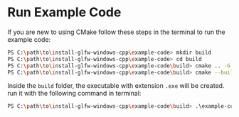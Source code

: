 # Run Example Code

If you are new to using CMake follow these steps in the terminal to run the example code:
```sh
PS C:\path\to\install-glfw-windows-cpp\example-code> mkdir build
PS C:\path\to\install-glfw-windows-cpp\example-code> cd build
PS C:\path\to\install-glfw-windows-cpp\example-code\build> cmake .. -G "MinGW Makefiles"
PS C:\path\to\install-glfw-windows-cpp\example-code\build> cmake --build .
```

Inside the `build` folder, the executable with extension `.exe` will be created. run it with the following command in terminal:
```sh
PS C:\path\to\install-glfw-windows-cpp\example-code\build> .\example-code.exe
```
